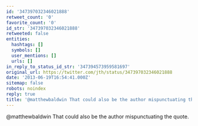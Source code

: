 ```yaml
---
id: '347397032346021888'
retweet_count: '0'
favorite_count: '0'
id_str: '347397032346021888'
retweeted: false
entities:
  hashtags: []
  symbols: []
  user_mentions: []
  urls: []
in_reply_to_status_id_str: '347394573959581697'
original_url: https://twitter.com/jth/status/347397032346021888
date: '2013-06-19T16:54:41.000Z'
sitemap: false
robots: noindex
reply: true
title: '@matthewbaldwin That could also be the author mispunctuating the quote.'
---
```


@matthewbaldwin That could also be the author mispunctuating the quote.